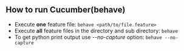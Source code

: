 ## How to run Cucumber(behave)
- Execute **one** feature file: `behave <path/to/file.feature>`
- Execute **all** feature files in the directory and sub directory: `behave`
- To get python print output use *--no-capture* option: `behave --no-capture`
